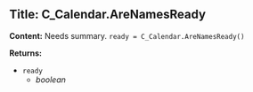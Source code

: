 ## Title: C_Calendar.AreNamesReady

**Content:**
Needs summary.
`ready = C_Calendar.AreNamesReady()`

**Returns:**
- `ready`
  - *boolean*